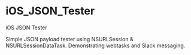# iOS_JSON_Tester
iOS JSON Tester

Simple JSON payload tester using NSURLSession & NSURLSessionDataTask.
Demonstrating webtasks and Slack messaging.